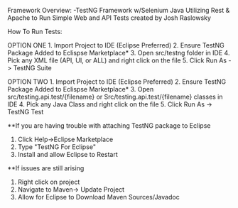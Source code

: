 Framework Overview:
    -TestNG Framework w/Selenium Java Utilizing Rest & Apache to Run Simple Web and API Tests created by Josh Raslowsky
    
How To Run Tests:

 OPTION ONE
    1. Import Project to IDE (Eclipse Preferred)
    2. Ensure TestNG Package Added to Eclispse Marketplace*
    3. Open src/testng folder in IDE
    4. Pick any XML file (API, UI, or ALL) and right click on the file
    5. Click Run As -> TestNG Suite
   
 OPTION TWO
    1. Import Project to IDE (Eclipse Preferred)
    2. Ensure TestNG Package Added to Eclispse Marketplace*
    3. Open src/testing.api.test/{filename} or Src/testing.api.test/{filename} classes in IDE
    4. Pick any Java Class and right click on the file
    5. Click Run As -> TestNG Test
  
   
**If you are having trouble with attaching TestNG package to Eclipse
  1. Click Help->Eclipse Marketplace
  2. Type "TestNG For Eclipse"
  3. Install and allow Eclipse to Restart
  
**If issues are still arising
  1. Right click on project
  2. Navigate to Maven-> Update Project
  3. Allow for Eclipse to Download Maven Sources/Javadoc
